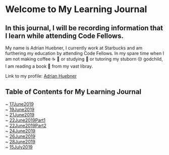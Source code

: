 # Welcome to My Learning Journal

## In this journal, I will be recording information that I learn while attending Code Fellows.

My name is Adrian Huebner, I currently work at Starbucks and am furthering my education by attending Code Fellows. In my spare time when I am not making coffee :coffee: :tea: or studying :school_satchel: or tutoring my stuborn :unamused: godchild, I am reading a book :book: from my vast libray.

Link to my profile: [Adrian Huebner](https://github.com/adrianhuebner)

## Table of Contents for My Learning Journal

~ [17June2019](17June2019.md)  
~ [19June2019](19June2019.md)  
~ [21June2019](21June2019.md)  
~ [22June2019Part1](22June2019.md)  
~ [22June2019Part2](22June2019.md)  
~ [24June2019](24June2019.md)  
~ [26June2019](26June2019.md)  
~ [28June2019](28June2019.md)  
~ [15July2019](15July2019.md)
